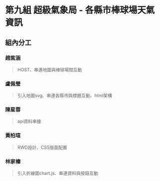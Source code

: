 第九組 超級氣象局 - 各縣市棒球場天氣資訊
===

組內分工
---
### 趙紫涵
> HOST、串連地圖與棒球場間互動
### 盧佩瑩
> 引入地圖svg、串連各縣市與標題互動、html架構
### 陳星蓉
> api資料串接
### 黃柏瑄
> RWD設計、CSS版面配置
### 林家榛
> 引入折線圖chart.js、串連資料與按鈕互動
